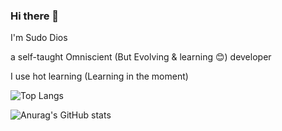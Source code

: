 ### Hi there 👋
 
I'm Sudo Dios

a self-taught Omniscient (But Evolving & learning 😊) developer

I use hot learning (Learning in the moment)

![Top Langs](https://github-readme-stats.vercel.app/api/top-langs/?username=sudodios&hide_progress=true&theme=dracula&border_color=2e4058)

![Anurag's GitHub stats](https://github-readme-stats.vercel.app/api?username=sudodios&show_icons=true&rank_icon=github&theme=dracula&border_color=2e4058)

